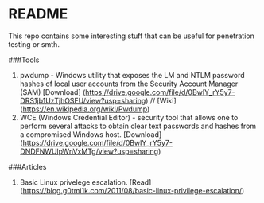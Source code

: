 # README
This repo contains some interesting stuff that can be useful for penetration testing or smth.

###Tools
1. pwdump - Windows utility that exposes the LM and NTLM password hashes of local user accounts from the Security Account Manager (SAM) 
[Download] (https://drive.google.com/file/d/0BwlY_rY5y7-DRS1jb1UzTjhOSFU/view?usp=sharing) //
[Wiki] (https://en.wikipedia.org/wiki/Pwdump)
2. WCE (Windows Credential Editor) - security tool that allows one to perform several attacks to obtain clear text passwords and hashes from a compromised Windows host.
[Download] (https://drive.google.com/file/d/0BwlY_rY5y7-DNDFNWUlpWnVxMTg/view?usp=sharing)

###Articles
1. Basic Linux privelege escalation.
[Read] (https://blog.g0tmi1k.com/2011/08/basic-linux-privilege-escalation/)
